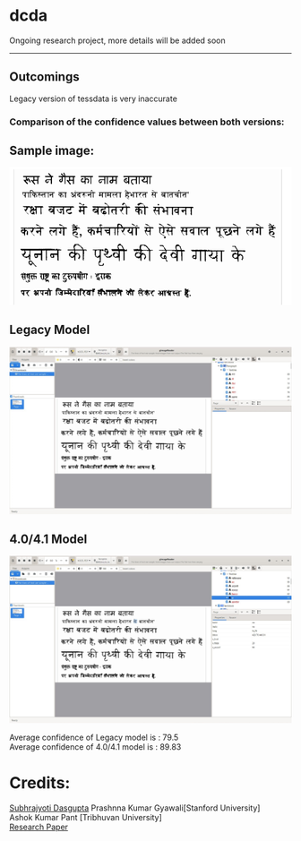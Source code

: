 # dcda  
Ongoing research project, more details will be added soon  

  
---
## Outcomings
Legacy version of tessdata is very inaccurate
    
### Comparison of the confidence values between both versions:

## Sample image:
![sample img](/readme_files/sample.png)

## Legacy Model
![Legacy Model](/readme_files/old.jpeg)

## 4.0/4.1 Model
![Newer Model](/readme_files/newer.jpeg) 



Average confidence of Legacy model is : 79.5  
Average confidence of 4.0/4.1 model is : 89.83 

# Credits: 
[Subhrajyoti Dasgupta](https://github.com/subhrajyotidasgupta/DevanagariHTR)
Prashnna Kumar Gyawali[Stanford University]  
Ashok Kumar Pant [Tribhuvan University]  
[Research Paper](https://www.researchgate.net/publication/304406868_Deep_learning_based_large_scale_handwritten_Devanagari_character_recognition)





